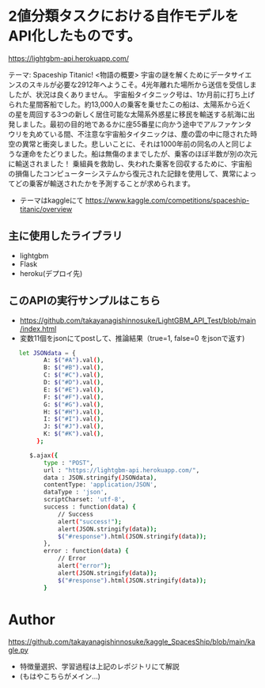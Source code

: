 # 2値分類タスクにおける自作モデルをAPI化したものです。
https://lightgbm-api.herokuapp.com/

テーマ: Spaceship Titanic!
<物語の概要>
宇宙の謎を解くためにデータサイエンスのスキルが必要な2912年へようこそ。4光年離れた場所から送信を受信しましたが、状況は良くありません。
宇宙船タイタニック号は、1か月前に打ち上げられた星間客船でした。約13,000人の乗客を乗せたこの船は、太陽系から近くの星を周回する3つの新しく居住可能な太陽系外惑星に移民を輸送する航海に出発しました。最初の目的地であるかに座55番星に向かう途中でアルファケンタウリを丸めている間、不注意な宇宙船タイタニックは、塵の雲の中に隠された時空の異常と衝突しました。悲しいことに、それは1000年前の同名の人と同じような運命をたどりました。船は無傷のままでしたが、乗客のほぼ半数が別の次元に輸送されました！
乗組員を救助し、失われた乗客を回収するために、宇宙船の損傷したコンピューターシステムから復元された記録を使用して、異常によってどの乗客が輸送されたかを予測することが求められます。
* テーマはkaggleにて https://www.kaggle.com/competitions/spaceship-titanic/overview

## 主に使用したライブラリ
* lightgbm
* Flask 
* heroku(デプロイ先)

## このAPIの実行サンプルはこちら
- https://github.com/takayanagishinnosuke/LightGBM_API_Test/blob/main/index.html
- 変数11個をjsonにてpostして、推論結果（true=1, false=0 をjsonで返す)

```bash
   let JSONdata = {
          A: $("#A").val(),
          B: $("#B").val(),
          C: $("#C").val(),
          D: $("#D").val(),
          E: $("#E").val(),
          F: $("#F").val(),
          G: $("#G").val(),
          H: $("#H").val(),
          I: $("#I").val(),
          J: $("#J").val(),
          K: $("#K").val(),
        };
```
```bash
      $.ajax({
          type : "POST",
          url : "https://lightgbm-api.herokuapp.com/",
          data : JSON.stringify(JSONdata),
          contentType: 'application/JSON',
          dataType : 'json',
          scriptCharset: 'utf-8',
          success : function(data) {
              // Success
              alert("success!");
              alert(JSON.stringify(data));
              $("#response").html(JSON.stringify(data));
          },
          error : function(data) {
              // Error
              alert("error");
              alert(JSON.stringify(data));
              $("#response").html(JSON.stringify(data));
          }
```

# Author
https://github.com/takayanagishinnosuke/kaggle_SpacesShip/blob/main/kagle.py
* 特徴量選択、学習過程は上記のレポジトリにて解説
* (もはやこちらがメイン…)
